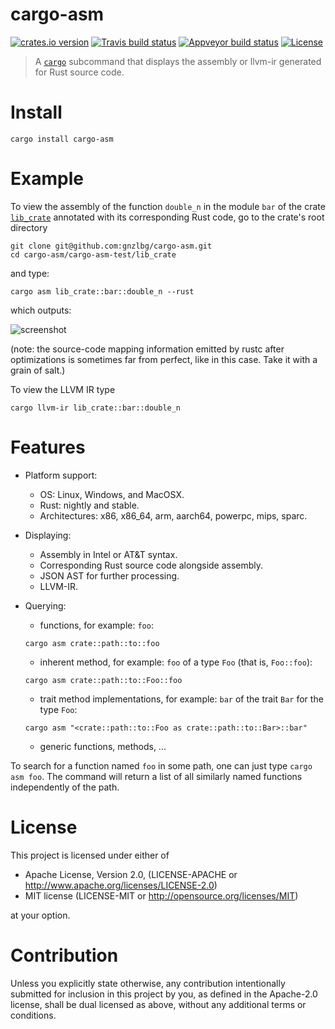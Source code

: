 # cargo-asm

[![crates.io version][crate-shield]][crate] [![Travis build status][travis-shield]][travis] [![Appveyor build status][appveyor-shield]][appveyor] [![License][license-shield]][license]


> A [`cargo`] subcommand that displays the assembly or llvm-ir generated for Rust source code.

# Install

```
cargo install cargo-asm
```

# Example 

To view the assembly of the function `double_n` in the module `bar` of the crate
[`lib_crate`] annotated with its corresponding Rust code, go to the crate's root
directory 

```
git clone git@github.com:gnzlbg/cargo-asm.git
cd cargo-asm/cargo-asm-test/lib_crate
```

and type:

```
cargo asm lib_crate::bar::double_n --rust
```

which outputs:


![screenshot](https://raw.githubusercontent.com/gnzlbg/cargo-asm/images/screenshot.png)

(note: the source-code mapping information emitted by rustc after optimizations is
sometimes far from perfect, like in this case. Take it with a grain of salt.)


To view the LLVM IR type

```
cargo llvm-ir lib_crate::bar::double_n
```

#  Features

* Platform support:

  * OS: Linux, Windows, and MacOSX. 
  * Rust: nightly and stable.
  * Architectures: x86, x86_64, arm, aarch64, powerpc, mips, sparc.

* Displaying:

  * Assembly in Intel or AT&T syntax.
  * Corresponding Rust source code alongside assembly.
  * JSON AST for further processing.
  * LLVM-IR.

* Querying:

  * functions, for example: `foo`:
  
  ```
  cargo asm crate::path::to::foo
  ```
  
  * inherent method, for example: `foo` of a type `Foo` (that is, `Foo::foo`):
  
  ```
  cargo asm crate::path::to::Foo::foo
  ```
  
  * trait method implementations, for example: `bar` of the trait `Bar` for the type `Foo`:
  
  ```
  cargo asm "<crate::path::to::Foo as crate::path::to::Bar>::bar"
  ```

  * generic functions, methods, ...
  
To search for a function named `foo` in some path, one can just type `cargo asm
foo`. The command will return a list of all similarly named functions
independently of the path.

# License
This project is licensed under either of

* Apache License, Version 2.0, (LICENSE-APACHE or http://www.apache.org/licenses/LICENSE-2.0)
* MIT license (LICENSE-MIT or http://opensource.org/licenses/MIT)

at your option.

# Contribution

Unless you explicitly state otherwise, any contribution intentionally submitted
for inclusion in this project by you, as defined in the Apache-2.0 license,
shall be dual licensed as above, without any additional terms or conditions.

[`cargo`]: https://crates.io/

[travis-shield]: https://img.shields.io/travis/gnzlbg/cargo-asm.svg?style=flat-square
[travis]: https://travis-ci.org/gnzlbg/cargo-asm
[appveyor-shield]: https://img.shields.io/appveyor/ci/gnzlbg/cargo-asm.svg?style=flat-square
[appveyor]: https://ci.appveyor.com/project/gnzlbg/cargo-asm/branch/master
[license-shield]: https://img.shields.io/badge/License-MIT%2FApache2.0-green.svg?style=flat-square
[license]: https://github.com/gnzlbg/cargo-asm/blob/master/license.md
[crate-shield]: https://img.shields.io/crates/v/cargo-asm.svg?style=flat-square
[crate]: https://crates.io/crates/cargo-asm
[`lib_crate`]: https://github.com/gnzlbg/cargo-asm/tree/master/cargo-asm-test/lib_crate
